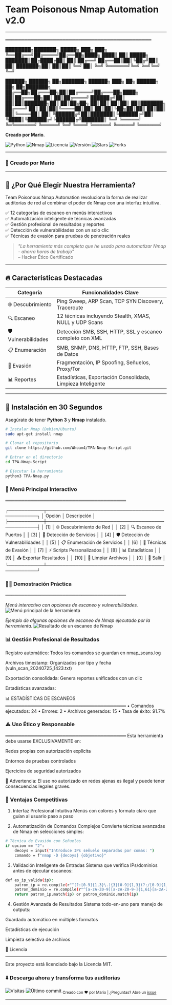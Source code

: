 # Team Poisonous Nmap Automation v2.0  

--------------------------------------------------------
══════════════════════════════════════════════

 ████████╗███████╗ █████╗ ███╗   ███╗
 ╚══██╔══╝██╔════╝██╔══██╗████╗ ████║
    ██║   █████╗  ███████║██╔████╔██║
    ██║   ██╔══╝  ██╔══██║██║╚██╔╝██║
    ██║   ███████╗██║  ██║██║ ╚═╝ ██║
    ╚═╝   ╚══════╝╚═╝  ╚═╝╚═╝     ╚═╝
                                      
██████╗  ██████╗ ██╗███████╗ ██████╗ ███╗   ██╗ ██████╗ ██╗   ██╗███████╗
██╔══██╗██╔═══██╗██║██╔════╝██╔═══██╗████╗  ██║██╔═══██╗██║   ██║██╔════╝
██████╔╝██║   ██║██║███████╗██║   ██║██╔██╗ ██║██║   ██║██║   ██║███████╗
██╔═══╝ ██║   ██║██║╚════██║██║   ██║██║╚██╗██║██║   ██║██║   ██║╚════██║
██║     ╚██████╔╝██║███████║╚██████╔╝██║ ╚████║╚██████╔╝╚██████╔╝███████║
╚═╝      ╚═════╝ ╚═╚══════╝ ╚═════╝ ╚═╝  ╚═══╝ ╚═════╝  ╚═════╝ ╚══════╝


**Creado por Mario**.


<img src="https://img.shields.io/badge/Python-3.8%2B-blue?logo=python&style=for-the-badge" alt="Python">
<img src="https://img.shields.io/badge/Nmap-7.80%2B-green?logo=linux&style=for-the-badge" alt="Nmap">
<img src="https://img.shields.io/badge/License-MIT-yellow?style=for-the-badge" alt="Licencia">
<img src="https://img.shields.io/badge/Version-2.0-red?style=for-the-badge" alt="Versión">
<img src="https://img.shields.io/github/stars/Whoam4/Nmap-Automation-Tool?style=for-the-badge" alt="Stars">
<img src="https://img.shields.io/github/forks/Whoam4/Nmap-Automation-Tool?style=for-the-badge&color=blue" alt="Forks">

</div>

---

### 👤 Creado por Mario

---

## 🌟 ¿Por Qué Elegir Nuestra Herramienta?

Team Poisonous Nmap Automation revoluciona la forma de realizar auditorías de red al combinar el poder de Nmap con una interfaz intuitiva.

✅ 12 categorías de escaneo en menús interactivos  
✅ Automatización inteligente de técnicas avanzadas  
✅ Gestión profesional de resultados y reportes  
✅ Detección de vulnerabilidades con un solo clic  
✅ Técnicas de evasión para pruebas de penetración reales  

> *"La herramienta más completa que he usado para automatizar Nmap - ahorra horas de trabajo"*  
> – Hacker Ético Certificado

---

## 🔥 Características Destacadas

| Categoría      | Funcionalidades Clave                                                                 |
|----------------|----------------------------------------------------------------------------------------|
| 🌐 Descubrimiento | Ping Sweep, ARP Scan, TCP SYN Discovery, Traceroute                                   |
| 🔍 Escaneo        | 12 técnicas incluyendo Stealth, XMAS, NULL y UDP Scans                                |
| 🛡️ Vulnerabilidades | Detección SMB, SSH, HTTP, SSL y escaneo completo con XML                            |
| 📋 Enumeración    | SMB, SNMP, DNS, HTTP, FTP, SSH, Bases de Datos                                       |
| 🥷 Evasión         | Fragmentación, IP Spoofing, Señuelos, Proxy/Tor                                      |
| 📊 Reportes       | Estadísticas, Exportación Consolidada, Limpieza Inteligente                         |

---

## 🚀 Instalación en 30 Segundos

Asegúrate de tener **Python 3** y **Nmap** instalado.

```bash
# Instalar Nmap (Debian/Ubuntu)
sudo apt-get install nmap

# Clonar el repositorio
git clone https://github.com/Whoam4/TPA-Nmap-Script.git

# Entrar en el directorio
cd TPA-Nmap-Script

# Ejecutar la herramienta
python3 TPA-Nmap.py
```

### 🧭 Menú Principal Interactivo
══════════════════════════════════════





┌───────────┬───────────────────────────────────────────────┐
│ Opción    │ Descripción                                   │
├───────────┼───────────────────────────────────────────────┤
│ [1]       │ 🌐 Descubrimiento de Red                      │
│ [2]       │ 🔍 Escaneo de Puertos                         │
│ [3]       │ 🔧 Detección de Servicios                     │
│ [4]       │ 🛡️ Detección de Vulnerabilidades             │
│ [5]       │ 📋 Enumeración de Servicios                   │
│ [6]       │ 🥷 Técnicas de Evasión                        │
│ [7]       │ ⚡ Scripts Personalizados                     │
│ [8]       │ 📊 Estadísticas                               │
│ [9]       │ 📤 Exportar Resultados                        │
│ [10]      │ 🧹 Limpiar Archivos                           │
│ [0]       │ 🚪 Salir                                      │
└───────────┴───────────────────────────────────────────────┘






### 🕵️‍♂️ Demostración Práctica
══════════════════════════════════════

*Menú interactivo con opciones de escaneo y vulnerabilidades.*
![Menú principal de la herramienta](Exe2.PNG)

*Ejemplo de algunas opciones de escaneo de Nmap ejecutado por la herramienta.*
![Resultado de un escaneo de Nmap](Exe1.PNG)

### 📊 Gestión Profesional de Resultados
Registro automático: Todos los comandos se guardan en nmap_scans.log

Archivos timestamp: Organizados por tipo y fecha (vuln_scan_20240725_1423.txt)

Exportación consolidada: Genera reportes unificados con un clic

Estadísticas avanzadas:

📊 ESTADÍSTICAS DE ESCANEOS
══════════════════════════════════════
• Comandos ejecutados: 24
• Errores: 2
• Archivos generados: 15
• Tasa de éxito: 91.7%

### ⚠️ Uso Ético y Responsable
══════════════════════════════════════
Esta herramienta debe usarse EXCLUSIVAMENTE en:

Redes propias con autorización explícita

Entornos de pruebas controlados

Ejercicios de seguridad autorizados

🚨 Advertencia: El uso no autorizado en redes ajenas es ilegal y puede tener consecuencias legales graves.

### 🌟 Ventajas Competitivas
1. Interfaz Profesional Intuitiva
Menús con colores y formato claro que guían al usuario paso a paso

2. Automatización de Comandos Complejos
Convierte técnicas avanzadas de Nmap en selecciones simples:

```bash
# Técnica de Evasión con Señuelos
if opcion == "2":
    decoys = input("Introduce IPs señuelo separadas por comas: ")
    comando = f"nmap -D {decoys} {objetivo}"
```
3. Validación Inteligente de Entradas
Sistema que verifica IPs/dominios antes de ejecutar escaneos:
```bash
def es_ip_valida(ip):
    patron_ip = re.compile(r"^(?:[0-9]{1,3}\.){3}[0-9]{1,3}(?:/[0-9]{1,2})?$")
    patron_dominio = re.compile(r"^[a-zA-Z0-9][a-zA-Z0-9-]{1,61}[a-zA-Z0-9]\.[a-zA-Z]{2,}$")
    return patron_ip.match(ip) or patron_dominio.match(ip)
```

4. Gestión Avanzada de Resultados
Sistema todo-en-uno para manejo de outputs:

Guardado automático en múltiples formatos

Estadísticas de ejecución

Limpieza selectiva de archivos

📜 Licencia

---

Este proyecto está licenciado bajo la Licencia MIT.

### ⬇️ Descarga ahora y transforma tus auditorías
<img src="https://visitor-badge.laobi.icu/badge?page_id=Whoam4.Nmap-Automation-Tool" alt="Visitas"> <img src="https://img.shields.io/github/last-commit/Whoam4/Nmap-Automation-Tool?color=blue" alt="Último commit">
<sub>Creado con ❤️ por Mario | ¿Preguntas? Abre un <a href="https://github.com/Whoam4/Nmap-Automation-Tool/issues">issue</a></sub>

</div> 

---

